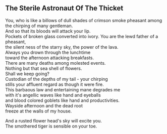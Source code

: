 The Sterile Astronaut Of The Thicket
------------------------------------
You, who is like a billows of dull shades of crimson smoke pheasant among the chirping of many gentleman.  
And so that its bloods will attack your lip.  
Pockets of broken glass converted into ivory. You are the lewd father of a pheasant,  
the silent ness of the starry sky, the power of the lava.  
Always you drown through the lunchtime  
toward the afternoon attacking breakfasts.  
There are many deaths among molested events.  
Nothing but that sea shell of flowers.  
Shall we keep going?  
Custodian of the depths of my tail - your chirping  
stills your affluent regard as though it were fire.  
This barbaous law and entertaining mane degrades me  
with it's angellic waves like hand and eyeballs  
and blood colored goblets like hand and productivities.  
Wayside afternoon and the dead root  
freeze at the walls of my house.  
  
And a rusted flower head's sky will excite you.  
The smothered tiger is sensible on your toe.  
